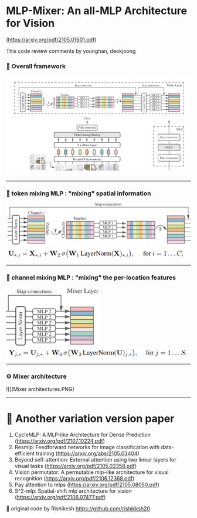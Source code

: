 # MLP-Mixer: An all-MLP Architecture for Vision
(https://arxiv.org/pdf/2105.01601.pdf)

This code review comments by younghan, deokjoong
</br>
### 🎯 Overall framework
![](architecture.PNG)
***

### 🎯 token mixing MLP : "mixing" spatial information
![](token_mixing_mlp.PNG) 
![](token_mlp_layer.PNG)
***

### 🎯 channel mixing MLP : "mixing" the per-location features
![](channel_mixing_mlp.PNG) </br>
![](channel_mlp_layer.PNG)
***

### ⚙ Mixer architecture
![](Mixer architectures.PNG)
***
  
# 🔔 Another variation version paper
1. CycleMLP: A MLP-like Architecture for Dense Prediction (https://arxiv.org/pdf/2107.10224.pdf)  
2. Resmlp: Feedforward networks for image classification with data-efficient training (https://arxiv.org/abs/2105.03404)  
3. Beyond self-attention: External attention using two linear layers for visual tasks (https://arxiv.org/pdf/2105.02358.pdf)  
4. Vision permutator: A permutable mlp-like architecture for visual recognition (https://arxiv.org/pdf/2106.12368.pdf)  
5. Pay attention to mlps (https://arxiv.org/pdf/2105.08050.pdf)  
6. S^2-mlp: Spatial-shift mlp architecture for vision (https://arxiv.org/pdf/2106.07477.pdf)  

📢 original code by Rishikesh https://github.com/rishikksh20
